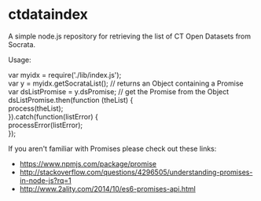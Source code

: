 # ctdataindex
A simple node.js repository for retrieving the list of CT Open Datasets from Socrata.

Usage:

var myidx = require('./lib/index.js');  
var y = myidx.getSocrataList(); // returns an Object containing a Promise  
var dsListPromise = y.dsPromise; // get the Promise from the Object  
dsListPromise.then(function (theList) {  
    process(theList);  
}).catch(function(listError) {  
    processError(listError);  
});  

If you aren't familiar with Promises please check out these links:
- https://www.npmjs.com/package/promise
- http://stackoverflow.com/questions/4296505/understanding-promises-in-node-js?rq=1
- http://www.2ality.com/2014/10/es6-promises-api.html
